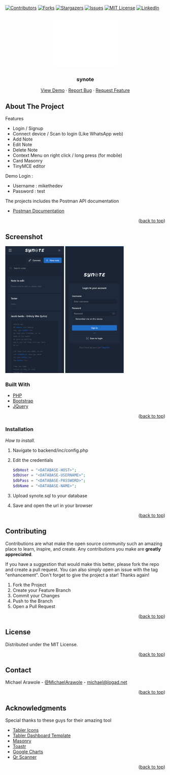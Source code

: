 
<div id="top"></div>

<!-- PROJECT SHIELDS -->
<!--
*** I'm using markdown "reference style" links for readability.
*** Reference links are enclosed in brackets [ ] instead of parentheses ( ).
*** See the bottom of this document for the declaration of the reference variables
*** for contributors-url, forks-url, etc. This is an optional, concise syntax you may use.
*** https://www.markdownguide.org/basic-syntax/#reference-style-links
-->
[![Contributors][contributors-shield]][contributors-url]
[![Forks][forks-shield]][forks-url]
[![Stargazers][stars-shield]][stars-url]
[![Issues][issues-shield]][issues-url]
[![MIT License][license-shield]][license-url]
[![LinkedIn][linkedin-shield]][linkedin-url]



<!-- PROJECT LOGO -->
<br />
<div align="center">
  <a href="https://github.com/michael-arawole/synote">
    <img src="frontend/static/synote.svg" alt="Logo" style="filter: brightness(0) invert(1);" width="40%" height="150">
  </a>

  <h3 align="center">synote</h3>

  <p align="center">
    <a href="https://demo.logad.net/synote">View Demo</a>
    ·
    <a href="https://github.com/michael-arawole/synote/issues">Report Bug</a>
    ·
    <a href="https://github.com/michael-arawole/synote/issues">Request Feature</a>
  </p>
</div>


<!-- ABOUT THE PROJECT -->
## About The Project
Features
* Login / Signup
* Connect device / Scan to login (Like WhatsApp web)
* Add Note
* Edit Note
* Delete Note
* Context Menu on right click / long press (for mobile)
* Card Masonry
* TinyMCE editor

Demo Login :
* Username : mikethedev
* Password : test

The projects includes the Postman API documentation

* [Postman Documentation](https://documenter.getpostman.com/view/10657913/UzXUPtsJ)
<p align="right">(<a href="#top">back to top</a>)</p>

## Screenshot
<p align="left">
<img src="screenshots/dash.png" alt="Screenshot" height="400px">
<img src="screenshots/login.png" alt="Screenshot" height="400px">
</p>

### Built With
* [PHP](https://php.net/)
* [Bootstrap](https://getbootstrap.com)
* [JQuery](https://jquery.com)

<p align="right">(<a href="#top">back to top</a>)</p>


### Installation

_How to install._

1. Navigate to backend/inc/config.php
2. Edit the credentials
   ```php
   $dbHost = "<DATABASE-HOST>";
   $dbUser = "<DATABASE-USERNAME>";
   $dbPass = "<DATABASE-PASSWORD>";
   $dbName = "<DATABASE-NAME>";
   ```
   
3. Upload synote.sql to your database
4. Save and open the url in your browser

<p align="right">(<a href="#top">back to top</a>)</p>

<!-- CONTRIBUTING -->
## Contributing

Contributions are what make the open source community such an amazing place to learn, inspire, and create. Any contributions you make are **greatly appreciated**.

If you have a suggestion that would make this better, please fork the repo and create a pull request. You can also simply open an issue with the tag "enhancement".
Don't forget to give the project a star! Thanks again!

1. Fork the Project
2. Create your Feature Branch
3. Commit your Changes
4. Push to the Branch
5. Open a Pull Request

<p align="right">(<a href="#top">back to top</a>)</p>



<!-- LICENSE -->
## License

Distributed under the MIT License.

<p align="right">(<a href="#top">back to top</a>)</p>



<!-- CONTACT -->
## Contact
Michael Arawole - [@MichaelArawole](https://twitter.com/michaelarawole) - michael@logad.net

<p align="right">(<a href="#top">back to top</a>)</p>



<!-- ACKNOWLEDGMENTS -->
## Acknowledgments

Special thanks to these guys for their amazing tool

* [Tabler Icons](https://tabler-icons.io)
* [Tabler Dashboard Template](https://github.com/tabler/tabler)
* [Masonry](https://masonry.desandro.com)
* [Toastr](https://github.com/CodeSeven/toastr)
* [Google Charts](https://developers.google.com/chart/infographics/docs/qr_codes)
* [Qr Scanner](https://github.com/nimiq/qr-scanner)
<p align="right">(<a href="#top">back to top</a>)</p>

<!-- MARKDOWN LINKS & IMAGES -->
<!-- https://www.markdownguide.org/basic-syntax/#reference-style-links -->
[contributors-shield]: https://img.shields.io/github/contributors/michael-arawole/synote.svg?style=for-the-badge&1
[contributors-url]: https://github.com/michael-arawole/synote/graphs/contributors
[forks-shield]: https://img.shields.io/github/forks/michael-arawole/synote.svg?style=for-the-badge&1
[forks-url]: https://github.com/michael-arawole/synote/network/members
[stars-shield]: https://img.shields.io/github/stars/michael-arawole/synote.svg?style=for-the-badge&1
[stars-url]: https://github.com/michael-arawole/synote/stargazers
[issues-shield]: https://img.shields.io/github/issues/michael-arawole/synote.svg?style=for-the-badge&1
[issues-url]: https://github.com/michael-arawole/synote/issues
[license-shield]: https://img.shields.io/github/license/michael-arawole/synote.svg?style=for-the-badge&1
[license-url]: https://github.com/michael-arawole/synote/blob/master/LICENSE.txt
[linkedin-shield]: https://img.shields.io/badge/-LinkedIn-black.svg?style=for-the-badge&logo=linkedin&colorB=555
[linkedin-url]: https://linkedin.com/in/michaelarawole/
[product-screenshot]: screenshots/login.png
